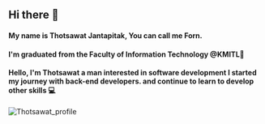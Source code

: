 ## Hi there 👋

#### My name is Thotsawat Jantapitak, You can call me Forn.
#### I'm graduated from the Faculty of Information Technology @KMITL🏫
#### Hello, I'm Thotsawat a man interested in software development I started my journey with back-end developers. and continue to learn to develop other skills 💻

![Thotsawat_profile](https://i.ibb.co/1Z8tbJX/IMG-8151.jpg "Profile")

<!--
**jfornqz/jfornqz** is a ✨ _special_ ✨ repository because its `README.md` (this file) appears on your GitHub profile.

Here are some ideas to get you started:

- 🔭 I’m currently working on ...
- 🌱 I’m currently learning ...
- 👯 I’m looking to collaborate on ...
- 🤔 I’m looking for help with ...
- 💬 Ask me about ...
- 📫 How to reach me: ...
- 😄 Pronouns: ...
- ⚡ Fun fact: ...
-->
